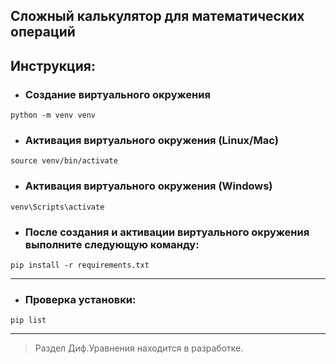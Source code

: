 Сложный калькулятор для математических операций
---
## Инструкция: 

- ### Создание виртуального окружения
`python -m venv venv`

- ### Активация виртуального окружения (Linux/Mac)
`source venv/bin/activate`

- ### Активация виртуального окружения (Windows)
`venv\Scripts\activate`

- ### После создания и активации виртуального окружения выполните следующую команду:
`pip install -r requirements.txt`

---
- ### Проверка установки:
`pip list`

---
> Раздел Диф.Уравнения находится в разработке.